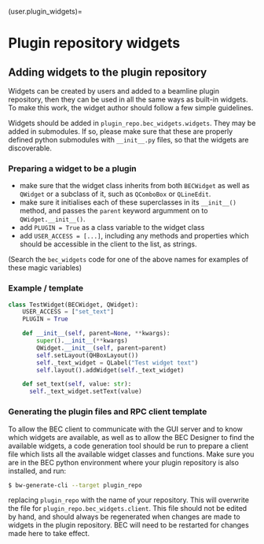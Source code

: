 (user.plugin_widgets)=
# Plugin repository widgets

## Adding widgets to the plugin repository

Widgets can be created by users and added to a beamline plugin repository, then they can be used in
all the same ways as built-in widgets. To make this work, the widget author should follow a few
simple guidelines.

Widgets should be added in `plugin_repo.bec_widgets.widgets`. They may be added in submodules. If
so, please make sure that these are properly defined python submodules with `__init__.py` files, so
that the widgets are discoverable.

### Preparing a widget to be a plugin

- make sure that the widget class inherits from both `BECWidget` as well as `QWidget` or  a subclass
  of it, such as `QComboBox` or `QLineEdit`.
- make sure it initialises each of these superclasses in its `__init__()` method, and passes the
  `parent` keyword argumment on to `QWidget.__init__()`.
- add `PLUGIN = True` as a class variable to the widget class
- add `USER_ACCESS = [...]`, including any methods and properties which should be accessible in the
  client to the list, as strings.

(Search the `bec_widgets` code for one of the above names for examples of these magic variables)

### Example / template

```Python
class TestWidget(BECWidget, QWidget):
    USER_ACCESS = ["set_text"]
    PLUGIN = True

    def __init__(self, parent=None, **kwargs):
        super().__init__(**kwargs)
        QWidget.__init__(self, parent=parent)
        self.setLayout(QHBoxLayout())
        self._text_widget = QLabel("Test widget text")
        self.layout().addWidget(self._text_widget)

    def set_text(self, value: str):
      self._text_widget.setText(value)
```

### Generating the plugin files and RPC client template

To allow the BEC client to communicate with the GUI server and to know which widgets are available,
as well as to allow the BEC Designer to find the available widgets, a code generation tool should be
run to prepare a client file which lists all the available widget classes and functions. Make sure
you are in the BEC python environment where your plugin repository is also installed, and run:

```bash
$ bw-generate-cli --target plugin_repo
```

replacing `plugin_repo` with the name of your repository. This will overwrite the file for
`plugin_repo.bec_widgets.client`. This file should not be edited by hand, and should always be
regenerated when changes are made to widgets in the plugin repository. BEC will need to be restarted
for changes made here to take effect.